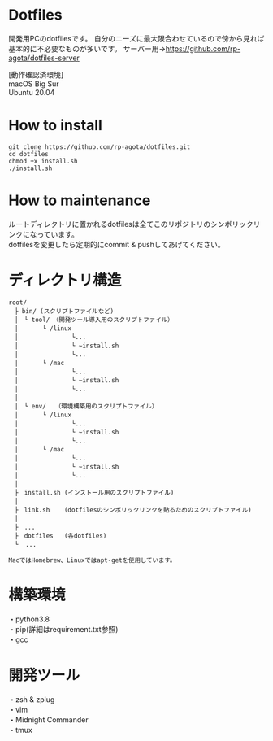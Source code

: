 # Dotfiles  
開発用PCのdotfilesです。
自分のニーズに最大限合わせているので傍から見れば基本的に不必要なものが多いです。
サーバー用→https://github.com/rp-agota/dotfiles-server

[動作確認済環境]  
macOS Big Sur  
Ubuntu 20.04

# How to install  
 ```
 git clone https://github.com/rp-agota/dotfiles.git
 cd dotfiles  
 chmod +x install.sh
 ./install.sh
 ```  

# How to maintenance
 ルートディレクトリに置かれるdotfilesは全てこのリポジトリのシンボリックリンクになっています。  
 dotfilesを変更したら定期的にcommit & pushしてあげてください。

 # ディレクトリ構造
 ```
 root/
　├ bin/ (スクリプトファイルなど)
　│　└ tool/　（開発ツール導入用のスクリプトファイル）
　│　     └ /linux
　│　             └...
　│　             └ ~install.sh
　│　             └...
　│　     └ /mac
　│　             └...
　│　             └ ~install.sh
　│　             └...
　│　             
　│　└ env/　　（環境構築用のスクリプトファイル）
　│　     └ /linux
　│　             └...
　│　             └ ~install.sh
　│　             └...
　│　     └ /mac
　│　             └...
　│　             └ ~install.sh
　│　             └...
　│　             
　├　install.sh (インストール用のスクリプトファイル)
　│　             
　├　link.sh    (dotfilesのシンボリックリンクを貼るためのスクリプトファイル)
　│　             
　├　...
　├　dotfiles   (各dotfiles)
　└  ...

 MacではHomebrew、Linuxではapt-getを使用しています。
 ```
 
 # 構築環境
 ・python3.8  
 ・pip(詳細はrequirement.txt参照)  
 ・gcc  

 # 開発ツール
 ・zsh & zplug  
 ・vim  
 ・Midnight Commander    
 ・tmux  